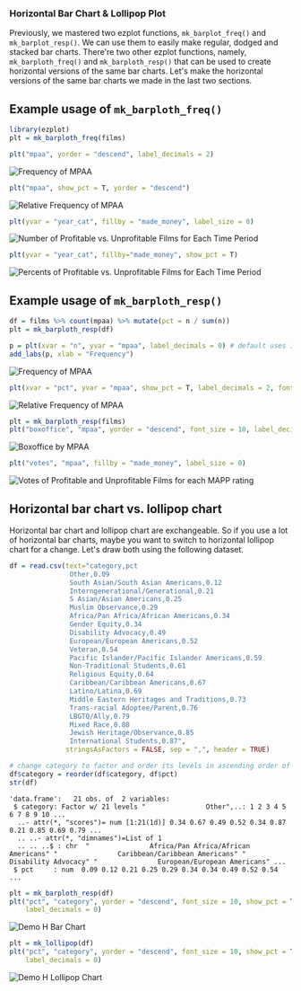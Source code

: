 ### Horizontal Bar Chart & Lollipop Plot

Previously, we mastered two ezplot functions, `mk_barplot_freq()` and 
`mk_barplot_resp()`. We can use them to easily make regular, dodged and stacked 
bar charts. There're two other ezplot functions, namely, 
`mk_barploth_freq()` and `mk_barploth_resp()` that can be used to create 
horizontal versions of the same bar charts. Let's make the horizontal versions
of the same bar charts we made in the last two sections.

## Example usage of `mk_barploth_freq()`


```r
library(ezplot)
plt = mk_barploth_freq(films)
```


```r
plt("mpaa", yorder = "descend", label_decimals = 2)
```

![Frequency of MPAA](images/barploth_freq_mpaa_cnt-1.png)


```r
plt("mpaa", show_pct = T, yorder = "descend") 
```

![Relative Frequency of MPAA](images/barploth_freq_mpaa_pct-1.png)


```r
plt(yvar = "year_cat", fillby = "made_money", label_size = 0) 
```

![Number of Profitable vs. Unprofitable Films for Each Time Period](images/barploth_dodged-1.png)


```r
plt(yvar = "year_cat", fillby="made_money", show_pct = T)
```

![Percents of Profitable vs. Unprofitable Films for Each Time Period](images/barploth_stacked-1.png)


## Example usage of `mk_barploth_resp()`


```r
df = films %>% count(mpaa) %>% mutate(pct = n / sum(n))
plt = mk_barploth_resp(df)
```


```r
p = plt(xvar = "n", yvar = "mpaa", label_decimals = 0) # default uses 1 decimal 
add_labs(p, xlab = "Frequency")
```

![Frequency of MPAA](images/barploth_resp_mpaa_cnt-1.png)


```r
plt(xvar = "pct", yvar = "mpaa", show_pct = T, label_decimals = 2, font_size = 9)  
```

![Relative Frequency of MPAA](images/barploth_resp_mpaa_pct-1.png)


```r
plt = mk_barploth_resp(films)
plt("boxoffice", "mpaa", yorder = "descend", font_size = 10, label_decimals = 0)
```

![Boxoffice by MPAA](images/barploth_mpaa_vs_bo-1.png)


```r
plt("votes", "mpaa", fillby = "made_money", label_size = 0)
```

![Votes of Profitable and Unprofitable Films for each MAPP rating](images/barploth_dodged_p3-1.png)

## Horizontal bar chart vs. lollipop chart

Horizontal bar chart and lollipop chart are exchangeable. So if you use a lot of
horizontal bar charts, maybe you want to switch to horizontal lollipop chart for
a change. Let's draw both using the following dataset.

```r
df = read.csv(text="category,pct
               Other,0.09
               South Asian/South Asian Americans,0.12
               Interngenerational/Generational,0.21
               S Asian/Asian Americans,0.25
               Muslim Observance,0.29
               Africa/Pan Africa/African Americans,0.34
               Gender Equity,0.34
               Disability Advocacy,0.49
               European/European Americans,0.52
               Veteran,0.54
               Pacific Islander/Pacific Islander Americans,0.59
               Non-Traditional Students,0.61
               Religious Equity,0.64
               Caribbean/Caribbean Americans,0.67
               Latino/Latina,0.69
               Middle Eastern Heritages and Traditions,0.73
               Trans-racial Adoptee/Parent,0.76
               LBGTQ/Ally,0.79
               Mixed Race,0.80
               Jewish Heritage/Observance,0.85
               International Students,0.87", 
              stringsAsFactors = FALSE, sep = ",", header = TRUE)

# change category to factor and order its levels in ascending order of pct 
df$category = reorder(df$category, df$pct)
str(df)
```

```
'data.frame':	21 obs. of  2 variables:
 $ category: Factor w/ 21 levels "               Other",..: 1 2 3 4 5 6 7 8 9 10 ...
  ..- attr(*, "scores")= num [1:21(1d)] 0.34 0.67 0.49 0.52 0.34 0.87 0.21 0.85 0.69 0.79 ...
  .. ..- attr(*, "dimnames")=List of 1
  .. .. ..$ : chr  "               Africa/Pan Africa/African Americans" "               Caribbean/Caribbean Americans" "               Disability Advocacy" "               European/European Americans" ...
 $ pct     : num  0.09 0.12 0.21 0.25 0.29 0.34 0.34 0.49 0.52 0.54 ...
```


```r
plt = mk_barploth_resp(df)
plt("pct", "category", yorder = "descend", font_size = 10, show_pct = T,
    label_decimals = 0)
```

![Demo H Bar Chart](images/barploth_vs_lollipop_p1-1.png)


```r
plt = mk_lollipop(df)
plt("pct", "category", yorder = "descend", font_size = 10, show_pct = T,
    label_decimals = 0)
```

![Demo H Lollipop Chart](images/barploth_vs_lollipop_p2-1.png)






